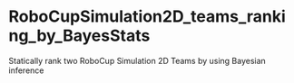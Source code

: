 # RoboCupSimulation2D_teams_ranking_by_BayesStats
Statically rank two RoboCup Simulation 2D Teams by using Bayesian inference
